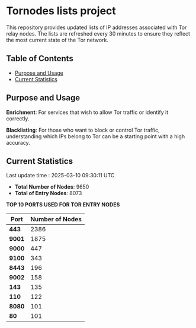 # Tornodes lists project

This repository provides updated lists of IP addresses associated with Tor relay nodes. The lists are refreshed every 30 minutes to ensure they reflect the most current state of the Tor network.

## Table of Contents

- [Purpose and Usage](#purpose-and-usage)
- [Current Statistics](#current-statistics)


## Purpose and Usage

**Enrichment**: For services that wish to allow Tor traffic or identify it correctly.

**Blacklisting**: For those who want to block or control Tor traffic, understanding which IPs belong to Tor can be a starting point with a high accuracy.

## Current Statistics

Last update time : 2025-03-10 09:30:11 UTC

- **Total Number of Nodes**: 9650
- **Total of Entry Nodes**: 8073

**TOP 10 PORTS USED FOR TOR ENTRY NODES**

| **Port** | **Number of Nodes** |
|------|-----------------|
| **443**   | 2386  |
| **9001**   | 1875  |
| **9000**   | 447  |
| **9100**   | 343  |
| **8443**   | 196  |
| **9002**   | 158  |
| **143**   | 135  |
| **110**   | 122  |
| **8080**   | 101  |
| **80**   | 101  |

